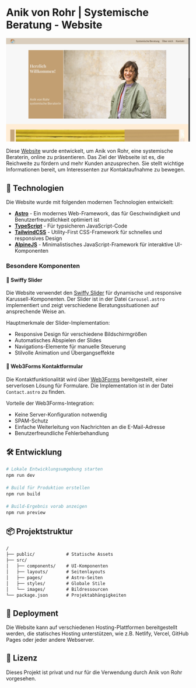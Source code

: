# Anik von Rohr | Systemische Beratung - Website

![Portfolio Screenshot](/public/AnikVonRohr-Screenshot.png)

Diese [Website](https://www.anikvonrohr.de) wurde entwickelt, um Anik von Rohr, eine systemische Beraterin, online zu präsentieren. Das Ziel der Webseite ist es, die Reichweite zu fördern und mehr Kunden anzusprechen. Sie stellt wichtige Informationen bereit, um Interessenten zur Kontaktaufnahme zu bewegen.

## 🚀 Technologien

Die Website wurde mit folgenden modernen Technologien entwickelt:

- **[Astro](https://astro.build/)** - Ein modernes Web-Framework, das für Geschwindigkeit und Benutzerfreundlichkeit optimiert ist
- **[TypeScript](https://www.typescriptlang.org/)** - Für typsicheren JavaScript-Code
- **[TailwindCSS](https://tailwindcss.com/)** - Utility-First CSS-Framework für schnelles und responsives Design
- **[AlpineJS](https://alpinejs.dev/)** - Minimalistisches JavaScript-Framework für interaktive UI-Komponenten

### Besondere Komponenten

#### 🎠 Swiffy Slider

Die Website verwendet den [Swiffy Slider](https://swiffyslider.com/) für dynamische und responsive Karussell-Komponenten. Der Slider ist in der Datei `Carousel.astro` implementiert und zeigt verschiedene Beratungssituationen auf ansprechende Weise an.

Hauptmerkmale der Slider-Implementation:
- Responsive Design für verschiedene Bildschirmgrößen
- Automatisches Abspielen der Slides
- Navigations-Elemente für manuelle Steuerung
- Stilvolle Animation und Übergangseffekte

#### 📝 Web3Forms Kontaktformular

Die Kontaktfunktionalität wird über [Web3Forms](https://web3forms.com/) bereitgestellt, einer serverlosen Lösung für Formulare. Die Implementation ist in der Datei `Contact.astro` zu finden.

Vorteile der Web3Forms-Integration:
- Keine Server-Konfiguration notwendig
- SPAM-Schutz
- Einfache Weiterleitung von Nachrichten an die E-Mail-Adresse
- Benutzerfreundliche Fehlerbehandlung

## 🛠️ Entwicklung

```bash
# Lokale Entwicklungsumgebung starten
npm run dev

# Build für Produktion erstellen
npm run build

# Build-Ergebnis vorab anzeigen
npm run preview
```

## 📦 Projektstruktur

```
/
├── public/            # Statische Assets
├── src/
│   ├── components/    # UI-Komponenten
│   ├── layouts/       # Seitenlayouts
│   ├── pages/         # Astro-Seiten
│   ├── styles/        # Globale Stile
│   └── images/        # Bildressourcen
└── package.json       # Projektabhängigkeiten
```

## 🚀 Deployment

Die Website kann auf verschiedenen Hosting-Plattformen bereitgestellt werden, die statisches Hosting unterstützen, wie z.B. Netlify, Vercel, GitHub Pages oder jeder andere Webserver.

## 🧞 Lizenz

Dieses Projekt ist privat und nur für die Verwendung durch Anik von Rohr vorgesehen.
